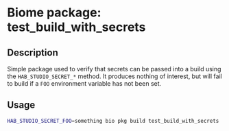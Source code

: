# Biome package: test_build_with_secrets

## Description

Simple package used to verify that secrets can be passed into a build
using the `HAB_STUDIO_SECRET_*` method. It produces nothing of
interest, but will fail to build if a `FOO` environment variable has
not been set.

## Usage

```bash
HAB_STUDIO_SECRET_FOO=something bio pkg build test_build_with_secrets
```

